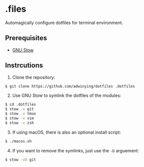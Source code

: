 # .files
Automagically configure dotfiles for terminal environment.

## Prerequisites
- [GNU Stow](http://www.gnu.org/software/stow/)

## Instrcutions
1. Clone the repository:
```bash
$ git clone https://github.com/adwinying/dotfiles .dotfiles
```

2. Use GNU Stow to symlink the dotfiles of the modules:
```bash
$ cd .dotfiles
$ stow -v git
$ stow -v tmux
$ stow -v vim
$ stow -v zsh
```

3. If using macOS, there is also an optional install script:
```bash
$ ./macos.sh
```

4. If you want to remove the symlinks, just use the `-D` arguement:
```bash
$ stow -vD git
```
